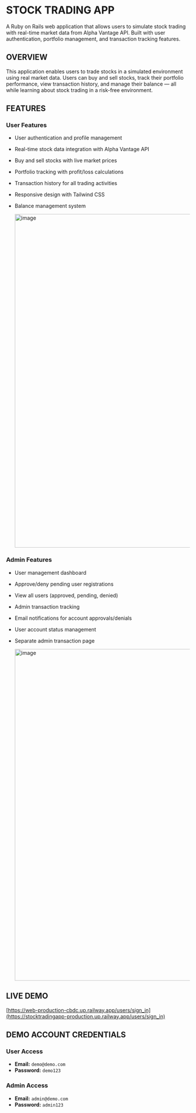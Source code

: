# STOCK TRADING APP
A Ruby on Rails web application that allows users to simulate stock trading with real-time market data from Alpha Vantage API.
Built with user authentication, portfolio management, and transaction tracking features.

## OVERVIEW
This application enables users to trade stocks in a simulated environment using real market data.
Users can buy and sell stocks, track their portfolio performance, view transaction history, and manage their balance — all while learning about stock trading in a risk-free environment.

## FEATURES
### User Features
* User authentication and profile management
* Real-time stock data integration with Alpha Vantage API
* Buy and sell stocks with live market prices
* Portfolio tracking with profit/loss calculations
* Transaction history for all trading activities
* Responsive design with Tailwind CSS
* Balance management system

  <img width="1901" height="911" alt="image" src="https://github.com/user-attachments/assets/16c575c9-73f2-4dad-898b-b33f4644bbf8" />


### Admin Features
* User management dashboard
* Approve/deny pending user registrations
* View all users (approved, pending, denied)
* Admin transaction tracking
* Email notifications for account approvals/denials
* User account status management
* Separate admin transaction page
  
  <img width="1912" height="906" alt="image" src="https://github.com/user-attachments/assets/700ee343-4c28-4cf5-b5f7-327f5874167e" />


## LIVE DEMO
[https://web-production-cbdc.up.railway.app/users/sign_in](https://stocktradingapp-production.up.railway.app/users/sign_in)

## DEMO ACCOUNT CREDENTIALS
### User Access
- **Email:** `demo@demo.com`  
- **Password:** `demo123`
  
### Admin Access
- **Email:** `admin@demo.com`  
- **Password:** `admin123`
